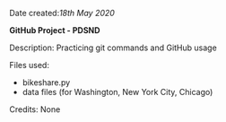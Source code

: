 Date created:_18th May 2020_

**GitHub Project - PDSND**

Description: Practicing git commands and GitHub usage

Files used:
* bikeshare.py
* data files (for Washington, New York City, Chicago)

Credits: None

